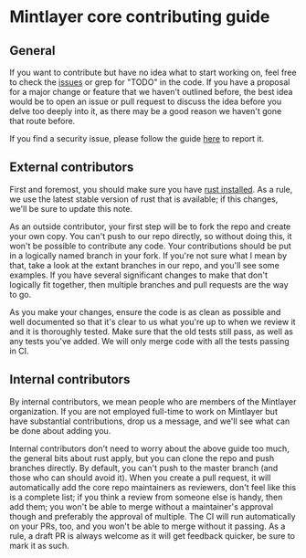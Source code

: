 # Mintlayer core contributing guide

## General

If you want to contribute but have no idea what to start working on, feel free to check the [issues](https://github.com/mintlayer/mintlayer-core/issues) or grep for "TODO" in the code. If you have a proposal for a major change or feature that we haven't outlined before, the best idea would be to open an issue or pull request to discuss the idea before you delve too deeply into it, as there may be a good reason we haven't gone that route before.

If you find a security issue, please follow the guide [here](https://github.com/mintlayer/mintlayer-core/security/policy) to report it.

## External contributors

First and foremost, you should make sure you have [rust installed](https://www.rust-lang.org/tools/install). As a rule, we use the latest stable version of rust that is available; if this changes, we'll be sure to update this note.

As an outside contributor, your first step will be to fork the repo and create your own copy. You can't push to our repo directly, so without doing this, it won't be possible to contribute any code. Your contributions should be put in a logically named branch in your fork. If you're not sure what I mean by that, take a look at the extant branches in our repo, and you'll see some examples. If you have several significant changes to make that don't logically fit together, then multiple branches and pull requests are the way to go.

As you make your changes, ensure the code is as clean as possible and well documented so that it's clear to us what you're up to when we review it and it is thoroughly tested. Make sure that the old tests still pass, as well as any tests you've added. We will only merge code with all the tests passing in CI.

## Internal contributors

By internal contributors, we mean people who are members of the Mintlayer organization. If you are not employed full-time to work on Mintlayer but have substantial contributions, drop us a message, and we'll see what can be done about adding you.

Internal contributors don't need to worry about the above guide too much, the general bits about rust apply, but you can clone the repo and push branches directly. By default, you can't push to the master branch (and those who can should avoid it). When you create a pull request, it will automatically add the core repo maintainers as reviewers, don't feel like this is a complete list; if you think a review from someone else is handy, then add them; you won't be able to merge without a maintainer's approval though and preferably the approval of multiple. The CI will run automatically on your PRs, too, and you won't be able to merge without it passing. As a rule, a draft PR is always welcome as it will get feedback quicker, be sure to mark it as such.

